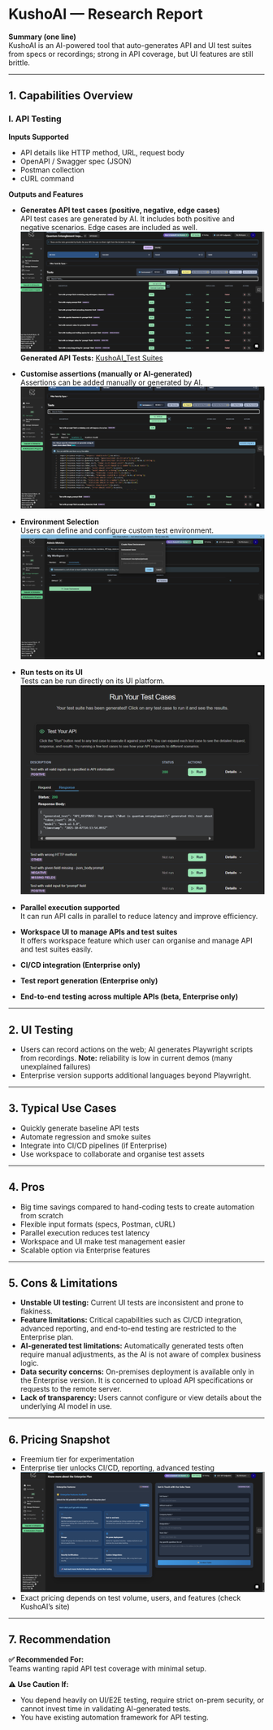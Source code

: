 # KushoAI — Research Report

**Summary (one line)**  
KushoAI is an AI-powered tool that auto-generates API and UI test suites from specs or recordings; strong in API coverage, but UI features are still brittle.

---

## 1. Capabilities Overview

### I. API Testing

**Inputs Supported**  
- API details like HTTP method, URL, request body  
- OpenAPI / Swagger spec (JSON)  
- Postman collection  
- cURL command  

**Outputs and Features**  
- **Generates API test cases (positive, negative, edge cases)**<br>
  API test cases are generated by AI. It includes both positive and negative scenarios. Edge cases are included as well.
  ![KushoAI_Create_Test Suites](https://github.com/XChenscottlogic/AI-Testing-Experiment/blob/main/KushoAI/Screenshot_Test%20Suites.png)
  **Generated API Tests:** [KushoAI_Test Suites](https://github.com/XChenscottlogic/AI-Testing-Experiment/blob/main/KushoAI/tests%20generated%20by%20AI.json)
  
- **Customise assertions (manually or AI-generated)**<br>
  Assertions can be added manually or generated by AI.
  ![KushoAI Assertion Generation](https://github.com/XChenscottlogic/AI-Testing-Experiment/blob/main/KushoAI/Screenshot_Assertion%20Generation.png)
  
- **Environment Selection**<br>
  Users can define and configure custom test environment.
  ![KushoAI_Test Environment Setup](https://github.com/XChenscottlogic/AI-Testing-Experiment/blob/main/KushoAI/Screenshot_Test%20Environment%20Setup.png)
  
- **Run tests on its UI**<br>
  Tests can be run directly on its UI platform.
  ![KushoAI_Run API Tests](https://github.com/XChenscottlogic/AI-Testing-Experiment/blob/main/KushoAI/Screenshot_Response%20Recieved.png)
  
- **Parallel execution supported**<br>
  It can run API calls in parallel to reduce latency and improve efficiency.
  
- **Workspace UI to manage APIs and test suites**<br>
  It offers workspace feature which user can organise and manage API and test suites easily.
  
- **CI/CD integration (Enterprise only)**<br>
  
- **Test report generation (Enterprise only)**<br>
  
- **End-to-end testing across multiple APIs (beta, Enterprise only)**<br>  

---

## 2. UI Testing

- Users can record actions on the web; AI generates Playwright scripts from recordings.
 **Note:** reliability is low in current demos (many unexplained failures)  
- Enterprise version supports additional languages beyond Playwright. 

---

## 3. Typical Use Cases

- Quickly generate baseline API tests  
- Automate regression and smoke suites  
- Integrate into CI/CD pipelines (if Enterprise)  
- Use workspace to collaborate and organise test assets  

---

## 4. Pros

- Big time savings compared to hand-coding tests to create automation from scratch 
- Flexible input formats (specs, Postman, cURL)  
- Parallel execution reduces test latency  
- Workspace and UI make test management easier  
- Scalable option via Enterprise features  

---

## 5. Cons & Limitations

- **Unstable UI testing:** Current UI tests are inconsistent and prone to flakiness.
- **Feature limitations:** Critical capabilities such as CI/CD integration, advanced reporting, and end-to-end testing are restricted to the Enterprise plan.
- **AI-generated test limitations:** Automatically generated tests often require manual adjustments, as the AI is not aware of complex business logic.
- **Data security concerns:** On-premises deployment is available only in the Enterprise version. It is concerned to upload API specifications or requests to the remote server.
- **Lack of transparency:** Users cannot configure or view details about the underlying AI model in use.

---

## 6. Pricing Snapshot

- Freemium tier for experimentation  
- Enterprise tier unlocks CI/CD, reporting, advanced testing
  ![Features Supported by Enterprise Version](https://github.com/XChenscottlogic/AI-Testing-Experiment/blob/main/KushoAI/Screenshot_Features%20Supported%20by%20Enterprise%20Version.png)
- Exact pricing depends on test volume, users, and features (check KushoAI’s site)  

---

## 7. Recommendation

**✅ Recommended For:**  
Teams wanting rapid API test coverage with minimal setup.

**⚠️ Use Caution If:**  
- You depend heavily on UI/E2E testing, require strict on-prem security, or cannot invest time in validating AI-generated tests.
- You have existing automation framework for API testing.
